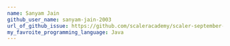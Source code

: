 ```yaml
---
name: Sanyam Jain 
github_user_name: sanyam-jain-2003
url_of_github_issue: https://github.com/scaleracademy/scaler-september-open-source-challenge/issues/96
my_favroite_programming_language: Java
---
```

